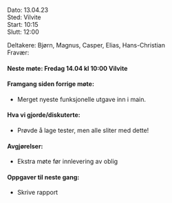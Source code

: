 Dato: 13.04.23  
Sted: Vilvite   
Start: 10:15   
Slutt: 12:00  

Deltakere: Bjørn, Magnus, Casper, Elias, Hans-Christian  
Fravær:  

#### Neste møte: Fredag 14.04 kl 10:00 Vilvite

#### Framgang siden forrige møte:
- Merget nyeste funksjonelle utgave inn i main.


#### Hva vi gjorde/diskuterte:
- Prøvde å lage tester, men alle sliter med dette!

#### Avgjørelser: 
- Ekstra møte før innlevering av oblig 


#### Oppgaver til neste gang:
- Skrive rapport
